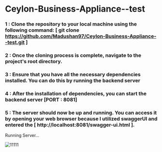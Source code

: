 # Ceylon-Business-Appliance--test

 ### 1 : Clone the repository to your local machine using the following command: [ git clone https://github.com/Madushan97/Ceylon-Business-Appliance--test.git ]
 ### 2 : Once the cloning process is complete, navigate to the project's root directory.
 ### 3 : Ensure that you have all the necessary dependencies installed. You can do this by running the backend server
 ### 4 : After the installation of dependencies, you can start the backend server [PORT : 8081]
 ### 5 : The server should now be up and running. You can access it by opening your web browser because I utilized swaggerUI and entered the [ http://localhost:8081/swagger-ui.html ].

Running Server...

![11111](https://github.com/Madushan97/Ceylon-Business-Appliance--test/assets/66712958/5270e6a7-8b3d-4965-91e3-690822ae6b1f)
